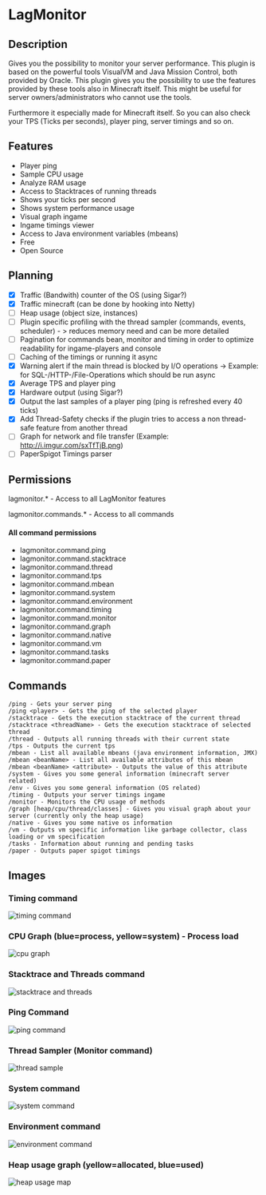 # LagMonitor

## Description

Gives you the possibility to monitor your server performance. This plugin is based on the powerful tools VisualVM and
Java Mission Control, both provided by Oracle. This plugin gives you the possibility to use the features provided by
these tools also in Minecraft itself. This might be useful for server owners/administrators who cannot use the tools.

Furthermore it especially made for Minecraft itself. So you can also check your TPS (Ticks per seconds), player ping,
server timings and so on.

## Features

* Player ping
* Sample CPU usage
* Analyze RAM usage
* Access to Stacktraces of running threads
* Shows your ticks per second
* Shows system performance usage
* Visual graph ingame
* Ingame timings viewer
* Access to Java environment variables (mbeans)
* Free
* Open Source

## Planning

- [X] Traffic (Bandwith) counter of the OS (using Sigar?)
- [X] Traffic minecraft (can be done by hooking into Netty)
- [ ] Heap usage (object size, instances)
- [ ] Plugin specific profiling with the thread sampler (commands, events, scheduler) - > reduces memory need and can be
more detailed
- [ ] Pagination for commands bean, monitor and timing in order to optimize readability for ingame-players and console
- [ ] Caching of the timings or running it async
- [X] Warning alert if the main thread is blocked by I/O operations -> Example: for SQL-/HTTP-/File-Operations
which should be run async
- [X] Average TPS and player ping
- [X] Hardware output (using Sigar?)
- [X] Output the last samples of a player ping (ping is refreshed every 40 ticks)
- [X] Add Thread-Safety checks if the plugin tries to access a non thread-safe feature from another thread
- [ ] Graph for network and file transfer (Example: http://i.imgur.com/sxTfTjB.png)
- [ ] PaperSpigot Timings parser

## Permissions

lagmonitor.* - Access to all LagMonitor features

lagmonitor.commands.* - Access to all commands

#### All command permissions
* lagmonitor.command.ping
* lagmonitor.command.stacktrace
* lagmonitor.command.thread
* lagmonitor.command.tps
* lagmonitor.command.mbean
* lagmonitor.command.system
* lagmonitor.command.environment
* lagmonitor.command.timing
* lagmonitor.command.monitor
* lagmonitor.command.graph
* lagmonitor.command.native
* lagmonitor.command.vm
* lagmonitor.command.tasks
* lagmonitor.command.paper

## Commands

```
/ping - Gets your server ping
/ping <player> - Gets the ping of the selected player
/stacktrace - Gets the execution stacktrace of the current thread
/stacktrace <threadName> - Gets the execution stacktrace of selected thread
/thread - Outputs all running threads with their current state
/tps - Outputs the current tps
/mbean - List all available mbeans (java environment information, JMX)
/mbean <beanName> - List all available attributes of this mbean
/mbean <beanName> <attribute> - Outputs the value of this attribute
/system - Gives you some general information (minecraft server related)
/env - Gives you some general information (OS related)
/timing - Outputs your server timings ingame
/monitor - Monitors the CPU usage of methods
/graph [heap/cpu/thread/classes] - Gives you visual graph about your server (currently only the heap usage)
/native - Gives you some native os information
/vm - Outputs vm specific information like garbage collector, class loading or vm specification
/tasks - Information about running and pending tasks
/paper - Outputs paper spigot timings
```

## Images

### Timing command
![timing command](https://i.imgur.com/wAxnIxt.png)

### CPU Graph (blue=process, yellow=system) - Process load
![cpu graph](https://i.imgur.com/DajnZmP.png)

### Stacktrace and Threads command
![stacktrace and threads](http://i.imgur.com/XY7r9wz.png)

### Ping Command
![ping command](http://i.imgur.com/LITJKWw.png)

### Thread Sampler (Monitor command)
![thread sample](https://i.imgur.com/OXOakN6.png)

### System command
![system command](http://i.imgur.com/hrIV6bW.png)

### Environment command
![environment command](http://i.imgur.com/gQwr126.png)

### Heap usage graph (yellow=allocated, blue=used)
![heap usage map](http://i.imgur.com/Yiz9h6G.png)
